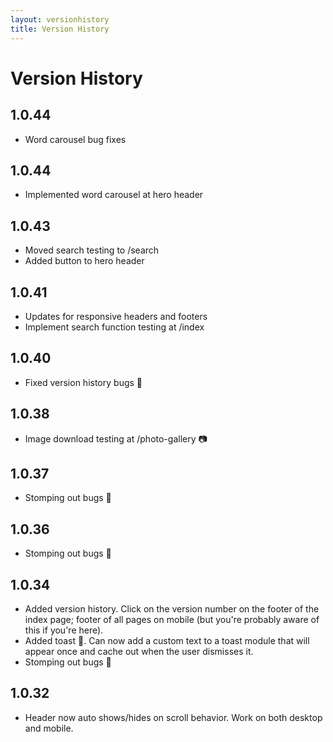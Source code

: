 ```yaml
---
layout: versionhistory
title: Version History
---
```





# Version History
## 1.0.44
* Word carousel bug fixes

## 1.0.44
* Implemented word carousel at hero header

## 1.0.43
* Moved search testing to /search
* Added button to hero header

## 1.0.41
* Updates for responsive headers and footers
* Implement search function testing at /index

## 1.0.40
* Fixed version history bugs 🐛

## 1.0.38
* Image download testing at /photo-gallery 📷

## 1.0.37
* Stomping out bugs 🐛

## 1.0.36
* Stomping out bugs 🐛

## 1.0.34
* Added version history. Click on the version number on the footer of the index page; footer of all pages on mobile (but you're probably aware of this if you're here).
* Added toast 🍞. Can now add a custom text to a toast module that will appear once and cache out when the user dismisses it.
* Stomping out bugs 🐛

## 1.0.32
* Header now auto shows/hides on scroll behavior. Work on both desktop and mobile.